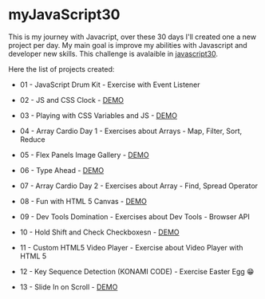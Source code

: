 # myJavaScript30

This is my journey with Javacript, over these 30 days I'll created one a new project per day. My main goal is improve my abilities with Javascript and developer new skills. This challenge is avalaible in [javascript30](https://javascript30.com/).

Here the list of projects created:

- 01 - JavaScript Drum Kit - Exercise with Event Listener

- 02 - JS and CSS Clock - [DEMO](https://codepen.io/gferreiraa/pen/omNbgR)

- 03 - Playing with CSS Variables and JS - [DEMO](https://codepen.io/gferreiraa/pen/rPNLvY)

- 04 - Array Cardio Day 1 - Exercises about Arrays - Map, Filter, Sort, Reduce

- 05 - Flex Panels Image Gallery - [DEMO](https://codepen.io/gferreiraa/pen/YBPVyW)

- 06 - Type Ahead - [DEMO](https://codepen.io/gferreiraa/pen/NoqXYR)

- 07 - Array Cardio Day 2 - Exercises about Array - Find, Spread Operator

- 08 - Fun with HTML 5 Canvas - [DEMO](https://codepen.io/gferreiraa/pen/zeqKBq)

- 09 - Dev Tools Domination - Exercises about Dev Tools - Browser API

- 10 - Hold Shift and Check Checkboxesn - [DEMO](https://codepen.io/gferreiraa/pen/NorVyP)

- 11 - Custom HTML5 Video Player - Exercise about Video Player with HTML 5

- 12 - Key Sequence Detection (KONAMI CODE) - Exercise Easter Egg :grin:

- 13 - Slide In on Scroll - [DEMO](https://codepen.io/gferreiraa/pen/daQprd)
